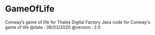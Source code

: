 # GameOfLife
Conway’s game of life for Thales Digital Factory
Java code for Conway's game of life
@date : 08/03/2020
@version : 2.0
